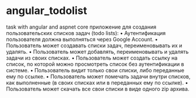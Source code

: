 # angular_todolist
task with angular and aspnet core
приложение для создания пользовательских списков задач (todo lists):
•	Аутентификация пользователя должна выполняться через Google Account.
•	Пользователь может создавать списки задач, переименовывать их и удалять.
•	Пользователь может добавлять, переименовывать и удалять задачи из своих списках.
•	Пользователь может создать ссылку на список, по которой можно просмотреть список без аутентификации в системе.
•	Пользователь видит только свои списки, либо переданные ему по ссылке.
•	Пользователь может помечать задачи внутри списков, как выполненные (в своих списках или в переданных ему по ссылке).
•	Пользователь может скачать все свои списки в виде одного zip архива.
